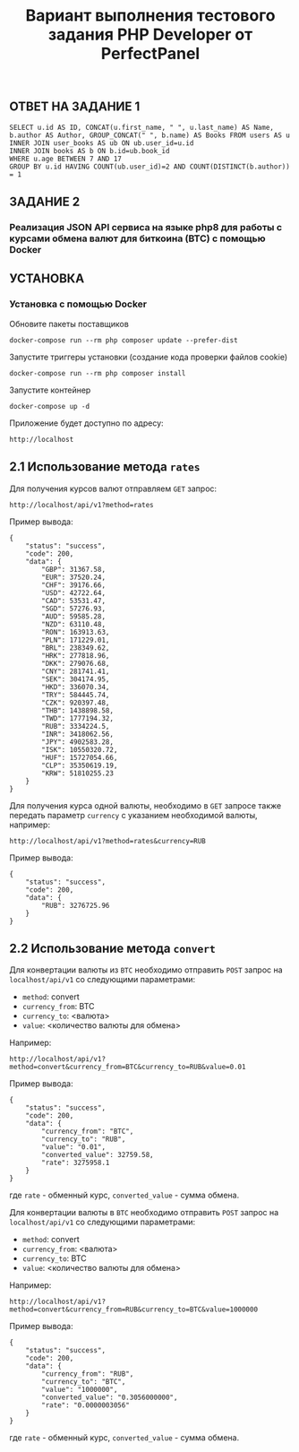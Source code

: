 <p align="center">
    <h1 align="center">Вариант выполнения тестового задания PHP Developer от PerfectPanel</h1>
    <br>
</p>


ОТВЕТ НА ЗАДАНИЕ 1
------------------

~~~
SELECT u.id AS ID, CONCAT(u.first_name, " ", u.last_name) AS Name,  b.author AS Author, GROUP_CONCAT(" ", b.name) AS Books FROM users AS u 
INNER JOIN user_books AS ub ON ub.user_id=u.id 
INNER JOIN books AS b ON b.id=ub.book_id 
WHERE u.age BETWEEN 7 AND 17
GROUP BY u.id HAVING COUNT(ub.user_id)=2 AND COUNT(DISTINCT(b.author)) = 1
~~~

ЗАДАНИЕ 2
---------

### Реализация JSON API сервиса на языке php8 для работы с курсами обмена валют для биткоина (BTC) с помощью Docker


УСТАНОВКА
---------

### Установка с помощью Docker

Обновите пакеты поставщиков

    docker-compose run --rm php composer update --prefer-dist
    
Запустите триггеры установки (создание кода проверки файлов cookie)

    docker-compose run --rm php composer install    
    
Запустите контейнер

    docker-compose up -d
    
Приложение будет доступно по адресу:

    http://localhost


2.1 Использование метода `rates`
-------------------------------

Для получения курсов валют отправляем `GET` запрос:

    http://localhost/api/v1?method=rates

Пример вывода:
```
{
    "status": "success",
    "code": 200,
    "data": {
        "GBP": 31367.58,
        "EUR": 37520.24,
        "CHF": 39176.66,
        "USD": 42722.64,
        "CAD": 53531.47,
        "SGD": 57276.93,
        "AUD": 59585.28,
        "NZD": 63110.48,
        "RON": 163913.63,
        "PLN": 171229.01,
        "BRL": 238349.62,
        "HRK": 277818.96,
        "DKK": 279076.68,
        "CNY": 281741.41,
        "SEK": 304174.95,
        "HKD": 336070.34,
        "TRY": 584445.74,
        "CZK": 920397.48,
        "THB": 1438898.58,
        "TWD": 1777194.32,
        "RUB": 3334224.5,
        "INR": 3418062.56,
        "JPY": 4902583.28,
        "ISK": 10550320.72,
        "HUF": 15727054.66,
        "CLP": 35350619.19,
        "KRW": 51810255.23
    }
}
```
Для получения курса одной валюты, необходимо в `GET` запросе также передать параметр `currency` с указанием необходимой валюты, например:

    http://localhost/api/v1?method=rates&currency=RUB

Пример вывода:
```
{
    "status": "success",
    "code": 200,
    "data": {
        "RUB": 3276725.96
    }
}
```

2.2 Использование метода `convert`
---------------------------------

Для конвертации валюты из `BTC` необходимо отправить `POST` запрос на `localhost/api/v1` со следующими параметрами:
 - `method`: convert
 - `currency_from`: BTC
 - `currency_to`: <валюта>
 - `value`: <количество валюты для обмена>

Например:

    http://localhost/api/v1?method=convert&currency_from=BTC&currency_to=RUB&value=0.01

Пример вывода:
```
{
    "status": "success",
    "code": 200,
    "data": {
        "currency_from": "BTC",
        "currency_to": "RUB",
        "value": "0.01",
        "converted_value": 32759.58,
        "rate": 3275958.1
    }
}
```
где `rate` - обменный курс, `converted_value` - сумма обмена.

Для конвертации валюты в `BTC` необходимо отправить `POST` запрос на `localhost/api/v1` со следующими параметрами:
 - `method`: convert
 - `currency_from`: <валюта>
 - `currency_to`: BTC
 - `value`: <количество валюты для обмена>

Например:

    http://localhost/api/v1?method=convert&currency_from=RUB&currency_to=BTC&value=1000000

Пример вывода:
```
{
    "status": "success",
    "code": 200,
    "data": {
        "currency_from": "RUB",
        "currency_to": "BTC",
        "value": "1000000",
        "converted_value": "0.3056000000",
        "rate": "0.0000003056"
    }
}
```
где `rate` - обменный курс, `converted_value` - сумма обмена.